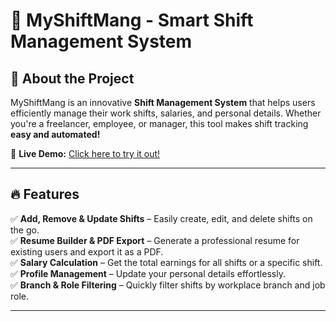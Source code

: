 # 🚀 MyShiftMang - Smart Shift Management System  

## 🌟 About the Project  
MyShiftMang is an innovative **Shift Management System** that helps users efficiently manage their work shifts, salaries, and personal details. Whether you're a freelancer, employee, or manager, this tool makes shift tracking **easy and automated!**  

🔗 **Live Demo:** [Click here to try it out!](https://lid0kk.github.io/myShiftMang/Pages/home.html)  

---

## 🔥 Features  
✅ **Add, Remove & Update Shifts** – Easily create, edit, and delete shifts on the go.  
✅ **Resume Builder & PDF Export** – Generate a professional resume for existing users and export it as a PDF.  
✅ **Salary Calculation** – Get the total earnings for all shifts or a specific shift.  
✅ **Profile Management** – Update your personal details effortlessly.  
✅ **Branch & Role Filtering** – Quickly filter shifts by workplace branch and job role.  

---
